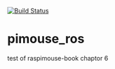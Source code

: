 [![Build Status](https://travis-ci.org/githir/pimouse_ros.svg?branch=master)](https://travis-ci.org/githir/pimouse_ros)

# pimouse_ros
test of raspimouse-book chaptor 6

